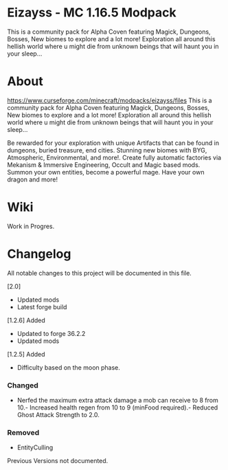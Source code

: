 # Eizayss - MC 1.16.5 Modpack

This is a community pack for Alpha Coven featuring Magick, Dungeons, Bosses, New biomes to explore and a lot more!
Exploration all around this hellish world where u might die from unknown beings that will haunt you in your sleep...

# About
https://www.curseforge.com/minecraft/modpacks/eizayss/files
This is a community pack for Alpha Coven featuring Magick, Dungeons, Bosses, New biomes to explore and a lot more!
Exploration all around this hellish world where u might die from unknown beings that will haunt you in your sleep...

Be rewarded for your exploration with unique Artifacts that can be found in dungeons, buried treasure, end cities.
Stunning new biomes with BYG, Atmospheric, Environmental, and more!.
Create fully automatic factories via Mekanism & Immersive Engineering,
Occult and Magic based mods. Summon your own entities, become a powerful mage.
Have your own dragon and more!

# Wiki
Work in Progres.

# Changelog
All notable changes to this project will be documented in this file.

[2.0]
- Updated mods
- Latest forge build

[1.2.6]
Added
- Updated to forge 36.2.2
- Updated mods

[1.2.5]
Added
- Difficulty based on the moon phase.
### Changed
- Nerfed the maximum extra attack damage a mob can receive to 8 from 10.- Increased health regen from 10 to 9 (minFood required).- Reduced Ghost Attack Strength to 2.0.
### Removed
- EntityCulling 

Previous Versions not documented.
